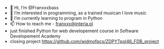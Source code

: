 - 👋 Hi, I’m @Franxxxbass
- 👀 I’m interested in programming, as a trained musican I love music 
- 🌱 I’m currently learning to program in Python
- 📫 How to reach me - franxxx@interia.pl
- just finished Python for web developement course in Software Developement Academy 
- closing project https://github.com/widmofpcs/ZDPYTpol46_FDB_project
